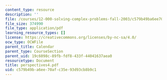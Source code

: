 ```yaml
---
content_type: resource
description: ''
file: /courses/12-000-solving-complex-problems-fall-2003/c579b49ba6ee70afc35e93d93cb8b9c1_perspectives4.pdf
file_size: 374990
file_type: application/pdf
learning_resource_types: []
license: https://creativecommons.org/licenses/by-nc-sa/4.0/
ocw_type: OCWFile
parent_title: Calendar
parent_type: CourseSection
parent_uid: 19c6098c-89fb-fdf8-433f-44041637aea0
resourcetype: Document
title: perspectives4.pdf
uid: c579b49b-a6ee-70af-c35e-93d93cb8b9c1
---
```

